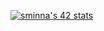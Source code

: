 [![sminna's 42 stats](https://badge42.vercel.app/api/v2/cl1w95zdm004509l0xoepc7zn/stats?cursusId=21&coalitionId=piscine)](https://github.com/JaeSeoKim/badge42)
